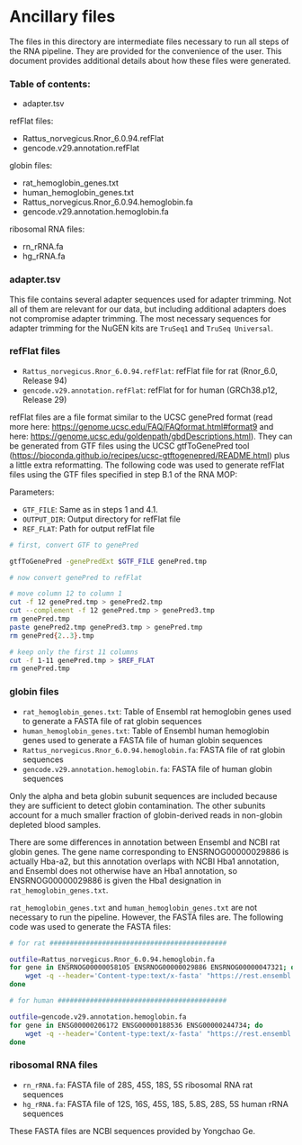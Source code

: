 # Ancillary files 

The files in this directory are intermediate files necessary to run all steps of the RNA pipeline. They are provided for the convenience of the user. This document provides additional details about how these files were generated.

### Table of contents:  

* adapter.tsv

refFlat files:

  * Rattus_norvegicus.Rnor_6.0.94.refFlat
  * gencode.v29.annotation.refFlat

globin files:  

  * rat_hemoglobin_genes.txt
  * human_hemoglobin_genes.txt
  * Rattus_norvegicus.Rnor_6.0.94.hemoglobin.fa
  * gencode.v29.annotation.hemoglobin.fa

ribosomal RNA files:  

  * rn_rRNA.fa
  * hg_rRNA.fa

### adapter.tsv

This file contains several adapter sequences used for adapter trimming. Not all of them are relevant for our data, but including additional adapters does not compromise adapter trimming. The most necessary sequences for adapter trimming for the NuGEN kits are `TruSeq1` and `TruSeq Universal`. 

### refFlat files 

* `Rattus_norvegicus.Rnor_6.0.94.refFlat`: refFlat file for rat (Rnor_6.0, Release 94)  
* `gencode.v29.annotation.refFlat`: refFlat for for human (GRCh38.p12, Release 29)  

refFlat files are a file format similar to the UCSC genePred format (read more here: https://genome.ucsc.edu/FAQ/FAQformat.html#format9 and here: https://genome.ucsc.edu/goldenpath/gbdDescriptions.html). They can be generated from GTF files using the UCSC gtfToGenePred tool (https://bioconda.github.io/recipes/ucsc-gtftogenepred/README.html) plus a little extra reformatting. The following code was used to generate refFlat files using the GTF files specified in step B.1 of the RNA MOP: 

Parameters:  

* `GTF_FILE`: Same as in steps 1 and 4.1. 
* `OUTPUT_DIR`: Output directory for refFlat file 
* `REF_FLAT`: Path for output refFlat file 

```bash 
# first, convert GTF to genePred

gtfToGenePred -genePredExt $GTF_FILE genePred.tmp

# now convert genePred to refFlat

# move column 12 to column 1
cut -f 12 genePred.tmp > genePred2.tmp
cut --complement -f 12 genePred.tmp > genePred3.tmp
rm genePred.tmp
paste genePred2.tmp genePred3.tmp > genePred.tmp 
rm genePred{2..3}.tmp

# keep only the first 11 columns 
cut -f 1-11 genePred.tmp > $REF_FLAT
rm genePred.tmp
```

### globin files 

* `rat_hemoglobin_genes.txt`: Table of Ensembl rat hemoglobin genes used to generate a FASTA file of rat globin sequences
* `human_hemoglobin_genes.txt`: Table of Ensembl human hemoglobin genes used to generate a FASTA file of human globin sequences 
* `Rattus_norvegicus.Rnor_6.0.94.hemoglobin.fa`: FASTA file of rat globin sequences
* `gencode.v29.annotation.hemoglobin.fa`: FASTA file of human globin sequences 

Only the alpha and beta globin subunit sequences are included because they are sufficient to detect globin contamination. The other subunits account for a much smaller fraction of globin-derived reads in non-globin depleted blood samples. 

There are some differences in annotation between Ensembl and NCBI rat globin genes. The gene name corresponding to ENSRNOG00000029886 is actually Hba-a2, but this annotation overlaps with NCBI Hba1 annotation, and Ensembl does not otherwise have an Hba1 annotation, so ENSRNOG00000029886 is given the Hba1 designation in `rat_hemoglobin_genes.txt`. 

`rat_hemoglobin_genes.txt` and `human_hemoglobin_genes.txt` are not necessary to run the pipeline. However, the FASTA files are. The following code was used to generate the FASTA files:

```bash
# for rat ############################################

outfile=Rattus_norvegicus.Rnor_6.0.94.hemoglobin.fa
for gene in ENSRNOG00000058105 ENSRNOG00000029886 ENSRNOG00000047321; do
	wget -q --header='Content-type:text/x-fasta' "https://rest.ensembl.org/sequence/id/${gene}?type=genomic;species=rat"  -O - >> $outfile
done

# for human ##########################################

outfile=gencode.v29.annotation.hemoglobin.fa
for gene in ENSG00000206172 ENSG00000188536 ENSG00000244734; do
	wget -q --header='Content-type:text/x-fasta' "https://rest.ensembl.org/sequence/id/${gene}?type=genomic;species=human"  -O - >> $outfile
done
```

### ribosomal RNA files

* `rn_rRNA.fa`: FASTA file of 28S, 45S, 18S, 5S ribosomal RNA rat sequences 
* `hg_rRNA.fa`: FASTA file of 12S, 16S, 45S, 18S, 5.8S, 28S, 5S human rRNA sequences 

These FASTA files are NCBI sequences provided by Yongchao Ge.
